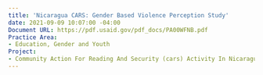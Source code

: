 ```yaml
---
title: 'Nicaragua CARS: Gender Based Violence Perception Study'
date: 2021-09-09 10:07:00 -04:00
Document URL: https://pdf.usaid.gov/pdf_docs/PA00WFNB.pdf
Practice Area:
- Education, Gender and Youth
Project:
- Community Action For Reading And Security (cars) Activity In Nicaragua
---
```



